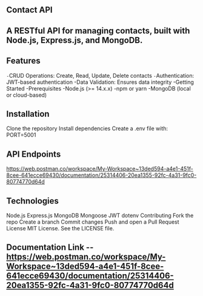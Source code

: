 ## Contact API

## A RESTful API for managing contacts, built with Node.js, Express.js, and MongoDB.

## Features
`-`CRUD Operations: Create, Read, Update, Delete contacts
`-`Authentication: JWT-based authentication
-Data Validation: Ensures data integrity
-Getting Started
-Prerequisites
-Node.js (>= 14.x.x)
-npm or yarn
-MongoDB (local or cloud-based)


## Installation
Clone the repository
Install dependencies
Create a .env file with:
PORT=5001



## API Endpoints
https://web.postman.co/workspace/My-Workspace~13ded594-a4e1-451f-8cee-641ecce69430/documentation/25314406-20ea1355-92fc-4a31-9fc0-80774770d64d


## Technologies
Node.js
Express.js
MongoDB
Mongoose
JWT
dotenv
Contributing
Fork the repo
Create a branch
Commit changes
Push and open a Pull Request
License
MIT License. See the LICENSE file.




## Documentation Link -- https://web.postman.co/workspace/My-Workspace~13ded594-a4e1-451f-8cee-641ecce69430/documentation/25314406-20ea1355-92fc-4a31-9fc0-80774770d64d
